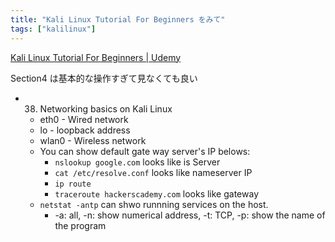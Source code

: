 ```yaml
---
title: "Kali Linux Tutorial For Beginners をみて"
tags: ["kalilinux"]
---
```


[Kali Linux Tutorial For Beginners | Udemy](https://www.udemy.com/course/kali-linux-tutorial-for-beginners/learn/lecture/7931378#overview)

Section4 は基本的な操作すぎて見なくても良い

* 38. Networking basics on Kali Linux
  * eth0 - Wired network
  * lo - loopback address
  * wlan0 - Wireless network
  * You can show default gate way server's IP belows:
    * `nslookup google.com` looks like is Server
    * `cat /etc/resolve.conf` looks like nameserver IP
    * `ip route`
    * `traceroute hackerscademy.com` looks like gateway
  * `netstat -antp` can shwo runnning services on the host.
    * -a: all, -n: show numerical address, -t: TCP, -p: show the name of the program